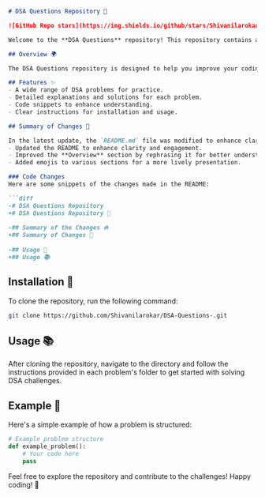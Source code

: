 ```markdown
# DSA Questions Repository 🚀

![GitHub Repo stars](https://img.shields.io/github/stars/Shivanilarokar/DSA-Questions-) ![GitHub forks](https://img.shields.io/github/forks/Shivanilarokar/DSA-Questions-) ![License](https://img.shields.io/badge/license-MIT-blue)

Welcome to the **DSA Questions** repository! This repository contains a collection of Data Structures and Algorithms (DSA) problems for practice and learning. Our goal is to help you enhance your coding skills through hands-on experience with various challenges.

## Overview 🌍

The DSA Questions repository is designed to help you improve your coding skills through a variety of DSA challenges.

## Features ✨
- A wide range of DSA problems for practice.
- Detailed explanations and solutions for each problem.
- Code snippets to enhance understanding.
- Clear instructions for installation and usage.

## Summary of Changes 📝

In the latest update, the `README.md` file was modified to enhance clarity and showcase the repository's purpose more effectively. Key changes include:
- Updated the README to enhance clarity and engagement.
- Improved the **Overview** section by rephrasing it for better understanding.
- Added emojis to various sections for a more lively presentation.

### Code Changes
Here are some snippets of the changes made in the README:

```diff
-# DSA Questions Repository
+# DSA Questions Repository 🚀
 
-## Summary of the Changes 🔥
+## Summary of Changes 📝
 
-## Usage 📖
+## Usage 📚
```

## Installation 🔧

To clone the repository, run the following command:

```bash
git clone https://github.com/Shivanilarokar/DSA-Questions-.git
```

## Usage 📚

After cloning the repository, navigate to the directory and follow the instructions provided in each problem's folder to get started with solving DSA challenges.

## Example 📖

Here's a simple example of how a problem is structured:

```python
# Example problem structure
def example_problem():
    # Your code here
    pass
```

Feel free to explore the repository and contribute to the challenges! Happy coding! 🎉
```